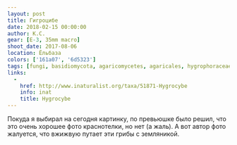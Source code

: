 ```yaml
---
layout: post
title: Гигроцибе
date: 2018-02-15 00:00:00
author: К.С.
gear: [E-3, 35mm macro]
shoot_date: 2017-08-06
location: Ёльбаза
colors: ['161a07', '6d5323']
tags: [fungi, basidiomycota, agaricomycetes, agaricales, hygrophoraceae, hygrocybe]
links:
  -
    href: http://www.inaturalist.org/taxa/51871-Hygrocybe
    info: inat
    title: Hygrocybe
---
```

Покуда я выбирал на сегодня картинку, по превьюшке было решил, что это очень хорошее фото краснотелки, но нет (а жаль). А вот автор фото жалуется, что вжижвую путает эти грибы с земляникой.
